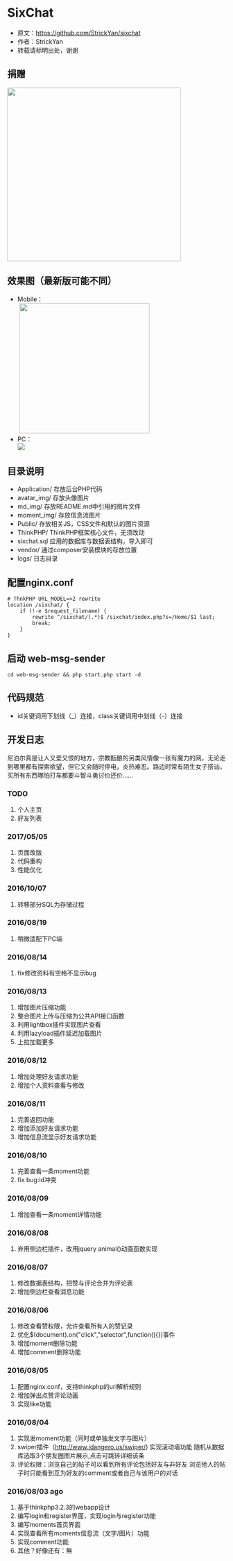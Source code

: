 # SixChat
* 原文：https://github.com/StrickYan/sixchat
* 作者：StrickYan
* 转载请标明出处，谢谢

## 捐赠
  <img src="https://raw.githubusercontent.com/StrickYan/sixchat/master/md_img/IMG_0238.jpg" width="400px" />

## 效果图（最新版可能不同）

* Mobile：  
  <img src="https://raw.githubusercontent.com/StrickYan/sixchat/master/md_img/mobile.png" width="300px" />
* PC：  
  ![](https://raw.githubusercontent.com/StrickYan/sixchat/master/md_img/pc.png)  

## 目录说明

* Application/ 存放后台PHP代码
* avatar_img/ 存放头像图片
* md_img/ 存放README.md中引用的图片文件
* moment_img/ 存放信息流图片
* Public/ 存放相关JS，CSS文件和默认的图片资源
* ThinkPHP/ ThinkPHP框架核心文件，无须改动
* sixchat.sql 应用的数据库与数据表结构，导入即可
* vendor/ 通过composer安装模块的存放位置
* logs/ 日志目录

## 配置nginx.conf

```
# ThnkPHP URL_MODEL=>2 rewrite
location /sixchat/ {
    if (!-e $request_filename) {
        rewrite ^/sixchat/(.*)$ /sixchat/index.php?s=/Home/$1 last;
        break;
    }
}
```

## 启动 web-msg-sender
```
cd web-msg-sender && php start.php start -d
```

## 代码规范

* id关键词用下划线（_）连接，class关键词用中划线（-）连接

## 开发日志

尼泊尔真是让人又爱又恨的地方，宗教酝酿的另类风情像一张有魔力的网，无论走到哪里都有探索欲望，但它又会随时停电，炎热难忍。路边时常有陌生女子搭讪，买所有东西哪怕打车都要斗智斗勇讨价还价……

### TODO

1. 个人主页
2. 好友列表

### 2017/05/05

1. 页面改版
2. 代码重构
3. 性能优化

### 2016/10/07

1. 转移部分SQL为存储过程

### 2016/08/19

1. 稍微适配下PC端

### 2016/08/14
1. fix修改资料有空格不显示bug

### 2016/08/13
1. 增加图片压缩功能
2. 整合图片上传与压缩为公共API接口函数
3. 利用lightbox插件实现图片查看
4. 利用lazyload插件延迟加载图片
5. 上拉加载更多

### 2016/08/12
1. 增加处理好友请求功能
2. 增加个人资料查看与修改

### 2016/08/11
1. 完善返回功能
2. 增加添加好友请求功能
3. 增加信息流显示好友请求功能

### 2016/08/10
1. 完善查看一条moment功能
2. fix bug:id冲突

### 2016/08/09
1. 增加查看一条moment详情功能

### 2016/08/08
1. 弃用侧边栏插件，改用jquery animal()动画函数实现

### 2016/08/07
1. 修改数据表结构，把赞与评论合并为评论表
2. 增加侧边栏查看消息功能

### 2016/08/06
1. 修改查看赞权限，允许查看所有人的赞记录
2. 优化$(document).on("click","selector",function(){})事件
3. 增加moment删除功能
4. 增加comment删除功能

### 2016/08/05
1. 配置nginx.conf，支持thinkphp的url解析规则 
2. 增加弹出点赞评论动画
3. 实现like功能

### 2016/08/04
1. 实现发moment功能（同时或单独发文字与图片）
2. swiper插件（http://www.idangero.us/swiper/) 实现滚动墙功能 随机从数据库选取3个朋友圈图片展示,点击可跳转详细该条
3. 评论权限：浏览自己的帖子可以看到所有评论包括好友与非好友 浏览他人的帖子时只能看到互为好友的comment或者自己与该用户的对话

### 2016/08/03 ago
1. 基于thinkphp3.2.3的webapp设计
2. 编写login和register界面，实现login与register功能
3. 编写moments首页界面
4. 实现查看所有moments信息流（文字/图片）功能
5. 实现comment功能
6. 其他？好像还有：無
